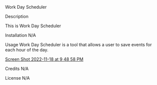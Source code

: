 Work Day Scheduler

Description 

This is Work Day Scheduler

Installation N/A

Usage Work Day Scheduler is a tool that allows a user to save events for each hour of the day.

[Screen Shot 2022-11-18 at 9 48 58 PM](https://user-images.githubusercontent.com/113131721/202836871-64c654fa-e5ed-4513-874f-a8fb65d5b021.png)

Credits N/A

License N/A